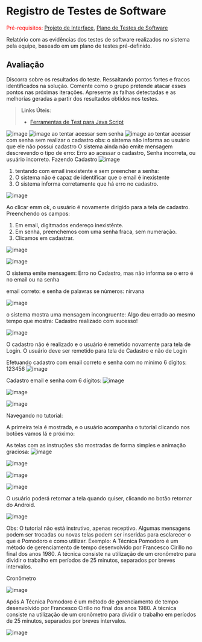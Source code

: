 # Registro de Testes de Software

<span style="color:red">Pré-requisitos: <a href="3-Projeto de Interface.md"> Projeto de Interface</a></span>, <a href="8-Plano de Testes de Software.md"> Plano de Testes de Software</a>

Relatório com as evidências dos testes de software realizados no sistema pela equipe, baseado em um plano de testes pré-definido.

## Avaliação

Discorra sobre os resultados do teste. Ressaltando pontos fortes e fracos identificados na solução. Comente como o grupo pretende atacar esses pontos nas próximas iterações. Apresente as falhas detectadas e as melhorias geradas a partir dos resultados obtidos nos testes.

> **Links Úteis**:
> - [Ferramentas de Test para Java Script](https://geekflare.com/javascript-unit-testing/)

![image](https://user-images.githubusercontent.com/78277341/198857623-23cb24f0-70bf-49b3-9c7f-bafb1aa3cb78.png)
![image](https://user-images.githubusercontent.com/78277341/198857630-5f141719-078d-42e6-9b0c-697670c66c45.png)
ao tentar acessar sem senha
![image](https://user-images.githubusercontent.com/78277341/198857944-242f388c-5ff6-4647-98c9-323e86dc424d.png)
ao tentar acessar com senha sem realizar o cadastro
obs: o sistema não informa ao usuário que ele não possui cadastro
O sistema ainda não emite mensagem descrevendo o tipo de erro: Erro ao acessar o cadastro, Senha incorreta, ou usuário incorreto. 
Fazendo Cadastro
![image](https://user-images.githubusercontent.com/78277341/198858060-07419cbf-b2cd-45ac-acc4-150a51b25c6d.png)

1. tentando com email inexistente e sem preencher a senha: 
2. O sistema não é capaz de identificar que o email é inexistente 
3. O sistema informa corretamente que há erro no cadastro. 

![image](https://user-images.githubusercontent.com/78277341/198858108-1d3e4abe-a582-4ea8-a292-eb2a93693e2c.png)

Ao clicar emm ok, o usuário é novamente dirigido para a tela de cadastro. 
Preenchendo os campos:
1. Em email, digitmados endereço inexistênte. 
2. Em senha, preenchemos com uma senha fraca, sem numeração. 
3. Clicamos em cadastrar. 

![image](https://user-images.githubusercontent.com/78277341/198858142-ab7c4630-85af-4437-b225-2ba581f4f0f1.png)


![image](https://user-images.githubusercontent.com/78277341/198858133-629f2548-acf3-4ac5-8b4e-3ceeaac0bd77.png)

O sistema emite mensagem: Erro no Cadastro, mas não informa se o erro é no email ou na senha 

email correto: e senha de palavras se números: nirvana

![image](https://user-images.githubusercontent.com/78277341/198858203-34377d47-1cb6-41d2-ac4b-c981a7f8d1c0.png)

o sistema mostra uma mensagem  incongruente: Algo deu errado ao mesmo tempo que mostra: Cadastro realizado com sucesso!

![image](https://user-images.githubusercontent.com/78277341/198858227-3b3fcc5e-c187-4ed4-8623-6ef6ec49e85e.png)

O cadastro não é realizado e o usuário é remetido novamente para tela de Login.
O usuário deve ser remetido para tela de Cadastro e não de Login

Efetuando cadastro com email correto e senha com no mínimo 6 dígitos: 123456
![image](https://user-images.githubusercontent.com/78277341/198858267-99d3ac1a-b843-4cd9-a91e-543db4a44720.png)

Cadastro email e senha com 6 dígitos: 
![image](https://user-images.githubusercontent.com/78277341/198858404-5be3da41-05fc-4e08-a672-7360be07604c.png)

![image](https://user-images.githubusercontent.com/78277341/198858412-769847c4-f333-40ea-834f-8b06e0299e62.png)

![image](https://user-images.githubusercontent.com/78277341/198858471-e60408cc-8762-495f-8233-fe2d0cb4173d.png)

Navegando no tutorial:

A primeira tela é mostrada, e o usuário acompanha o tutorial clicando nos botões vamos lá e próximo:

As telas com as instruções são mostradas de forma simples e animação graciosa:
![image](https://user-images.githubusercontent.com/78277341/198858510-26a33ba6-895b-4d8f-995c-6bb5978a59c7.png)

![image](https://user-images.githubusercontent.com/78277341/198858518-cc3fbbe6-5bec-4882-a45b-41afca78b5b6.png)

![image](https://user-images.githubusercontent.com/78277341/198858524-f57aa76b-8510-476f-b8d5-d6764d7a9ee2.png)

![image](https://user-images.githubusercontent.com/78277341/198858528-b4f967e5-6093-4525-b4e3-de8b8345912f.png)

O usuário poderá retornar a tela quando quiser, clicando no botão retornar do Android. 

![image](https://user-images.githubusercontent.com/78277341/198858556-07e2bda2-4878-447a-98a5-476a636a6941.png)

Obs: O tutorial não está instrutivo, apenas receptivo. Algumas mensagens podem ser trocadas ou novas telas podem ser inseridas para esclarecer o que é Pomodoro e como utilizar. Exemplo: A Técnica Pomodoro é um método de gerenciamento de tempo desenvolvido por Francesco Cirillo no final dos anos 1980. A técnica consiste na utilização de um cronômetro para dividir o trabalho em períodos de 25 minutos, separados por breves intervalos.

Cronômetro

![image](https://user-images.githubusercontent.com/78277341/198858568-4801571c-9f65-43e1-bbf0-16aaf292577f.png)

Após 
A Técnica Pomodoro é um método de gerenciamento de tempo desenvolvido por Francesco Cirillo no final dos anos 1980. A técnica consiste na utilização de um cronômetro para dividir o trabalho em períodos de 25 minutos, separados por breves intervalos.

![image](https://user-images.githubusercontent.com/78277341/198858803-924cabf4-8fcd-46bf-b2ee-9ff66d4f68c0.png)


